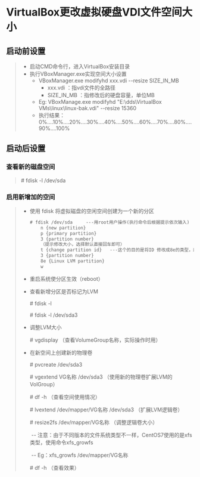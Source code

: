 # VirtualBox更改虚拟硬盘VDI文件空间大小

## 启动前设置

> * 启动CMD命令行，进入VirtualBox安装目录
> * 执行VBoxManager.exe实现空间大小设置
>   * VBoxManager.exe modifyhd xxx.vdi --resize SIZE_IN_MB
>     * xxx.vdi ：指vdi文件的全路径
>     * SIZE_IN_MB ：指修改后的硬盘容量，单位MB
>   * Eg: VBoxManage.exe modifyhd "E:\dds\VirtualBox VMs\linux\linux-bak.vdi" --resize 15360
>   * 执行结果：0%....10%....20%....30%....40%....50%....60%....70%....80%....90%....100%

## 启动后设置

### 查看新的磁盘空间

> \# fdisk -l /dev/sda

### 启用新增加的空间

> * 使用 fdisk 将虚拟磁盘的空闲空间创建为一个新的分区
>
>   ```xml
>   # fdisk /dev/sda     ---用root用户操作(执行命令后根据提示依次输入)
>   	n {new partition}   
>   	p {primary partition}
>   	3 {partition number}
>   	（提示修改大小，选择默认直接回车即可）
>   	t {change partition id}   ---这个的目的是将ID 修改成8e的类型，即LVM
>   	3 {partition number}
>   	8e {Linux LVM partition}
>   	w
>   ```
>
> * 重启系统使分区生效（reboot）
>
> * 查看新增分区是否标记为LVM
>
>   \# fdisk -l
>
>   \# fdisk -l /dev/sda3
>
> * 调整LVM大小
>
>   \# vgdisplay （查看VolumeGroup名称，实际操作时用）
>
> * 在新空间上创建新的物理卷
>
>   \# pvcreate /dev/sda3
>
>   \# vgextend VG名称 /dev/sda3 （使用新的物理卷扩展LVM的VolGroup）
>
>   \# df -h （查看空间使用情况）
>
>   \# lvextend /dev/mapper/VG名称 /dev/sda3 （扩展LVM逻辑卷）
>
>   \# resize2fs /dev/mapper/VG名称 （调整逻辑卷大小）
>
>   ​	-- 注意：由于不同版本的文件系统类型不一样，CentOS7使用的是xfs类型，使用命令xfs_growfs
>
>   ​	-- Eg：xfs_growfs /dev/mapper/VG名称
>
>   \# df -h （查看效果）
>
>   















































